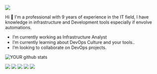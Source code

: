 <img src="https://media-exp1.licdn.com/dms/image/C4D16AQH16fO94ycUQg/profile-displaybackgroundimage-shrink_350_1400/0/1526697912022?e=1666828800&v=beta&t=KOTyR_VqZehXmtmfx12t-u5tM_E8CDSh64I1pKl395c">

 Hi 👋
I'm a professional with 9 years of experience in the IT field, I have knowledge in infrastructure and Development tools especially if envolve automations.
-  I’m currently working as Infrastructure Analyst 
-  I’m currently learning about DevOps Culture and your tools..
-  I’m looking to collaborate on DevOps projects. 

![YOUR github stats](https://github-readme-stats.vercel.app/api?username=DevGreick)

[<img src="https://img.shields.io/badge/twitter-%231DA1F2.svg?&style=for-the-badge&logo=twitter&logoColor=white" />](https://twitter.com/USERNAME) [<img src="https://img.shields.io/badge/medium-%2312100E.svg?&style=for-the-badge&logo=medium&logoColor=white" />](https://medium.com/USERNAME)  [<img src="https://img.shields.io/badge/linkedin-%230077B5.svg?&style=for-the-badge&logo=linkedin&logoColor=white" />](https://www.linkedin.com/in/jacksong/) [<img src = "https://img.shields.io/badge/instagram-%23E4405F.svg?&style=for-the-badge&logo=instagram&logoColor=white">](https://www.instagram.com/USERNAME/) [<img src = "https://img.shields.io/badge/facebook-%231877F2.svg?&style=for-the-badge&logo=facebook&logoColor=white">](https://www.facebook.com/USERNAME)
